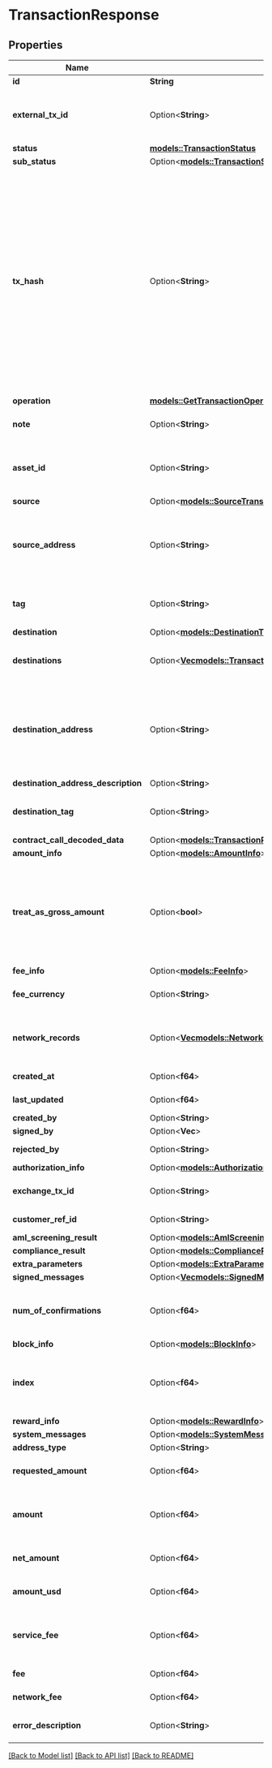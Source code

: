 # TransactionResponse

## Properties

Name | Type | Description | Notes
------------ | ------------- | ------------- | -------------
**id** | **String** | Fireblocks Transaction ID | 
**external_tx_id** | Option<**String**> | Unique externbal transaction identifier provided by the user. Fireblocks highly recommends setting an `externalTxId` for every transaction created, to avoid submitting the same transaction twice. | [optional]
**status** | [**models::TransactionStatus**](TransactionStatus.md) |  | 
**sub_status** | Option<[**models::TransactionSubStatus**](TransactionSubStatus.md)> |  | [optional]
**tx_hash** | Option<**String**> | The hash of the transaction on the blockchain.  * This parameter exists if at least one of the following conditions is met:       1. The transaction’s source type is `UNKNOWN`, `WHITELISTED_ADDRESS`, `NETWORK_CONNECTION`, `ONE_TIME_ADDRESS`, `FIAT_ACCOUNT` or `GAS_STATION`.       2. The transaction’s source type is `VAULT` and the status is either: `CONFIRMING`, `COMPLETED`, or was in any of these statuses prior to changing to `FAILED` or `REJECTED`. In some instances, transactions in status `BROADCASTING` will include the txHash as well.       3. The transaction’s source type is `EXCHANGE_ACCOUNT` and the transaction’s destination type is `VAULT`, and the status is either: `CONFIRMING`, `COMPLETED`, or was in any of these status prior to changing to `FAILED`.   * In addition, the following conditions must be met:      1. The asset is a crypto asset (not fiat).      2. The transaction operation is not `RAW` or `TYPED_MESSAGE`. | [optional]
**operation** | [**models::GetTransactionOperation**](GetTransactionOperation.md) |  | 
**note** | Option<**String**> | Custom note, not sent to the blockchain, that describes the transaction at your Fireblocks workspace. | [optional]
**asset_id** | Option<**String**> | The ID of the asset to transfer, for `TRANSFER`, `MINT`, `BURN`, `ENABLE_ASSET`,`STAKE` ,`UNSTAKE` or `WITHDRAW` operations. [See the list of supported assets and their IDs on Fireblocks.](https://developers.fireblocks.com/reference/get_supported-assets) | [optional]
**source** | Option<[**models::SourceTransferPeerPathResponse**](SourceTransferPeerPathResponse.md)> |  | [optional]
**source_address** | Option<**String**> | For account based assets only, the source address of the transaction. **Note:** If the status is `CONFIRMING`, `COMPLETED`, or has been `CONFIRMING`; then moved forward to `FAILED` or `REJECTED`, then this parameter will contain the source address. In any other case, this parameter will be empty. | [optional]
**tag** | Option<**String**> | Source address tag for Tag/Memo supporting assets, or Bank Transfer Description for the fiat provider BLINC (by BCB Group). | [optional]
**destination** | Option<[**models::DestinationTransferPeerPathResponse**](DestinationTransferPeerPathResponse.md)> |  | [optional]
**destinations** | Option<[**Vec<models::TransactionResponseDestination>**](TransactionResponseDestination.md)> | The transaction’s destinations. **Note:** In case the transaction is sent to a single destination, the `destination` parameter is used instead of this. | [optional]
**destination_address** | Option<**String**> | Address where the asset were transferred. Notes:   - For [Multi destination transactions](https://support.fireblocks.io/hc/en-us/articles/360018447980-Multi-destination-transactions), this parameter will be empty. In this case, you should refer to the destinations field.   - If the status is `CONFIRMING`, `COMPLETED`, or has been `CONFIRMING`; then moved forward to `FAILED` or `REJECTED`, then this parameter will contain the destination address. In any other case, this parameter will be empty. | [optional]
**destination_address_description** | Option<**String**> | Description of the destination address. | [optional]
**destination_tag** | Option<**String**> | Destination address tag for Tag/Memo supporting assets, or Bank Transfer Description for the fiat provider BLINC (by BCB Group). | [optional]
**contract_call_decoded_data** | Option<[**models::TransactionResponseContractCallDecodedData**](TransactionResponse_contractCallDecodedData.md)> |  | [optional]
**amount_info** | Option<[**models::AmountInfo**](AmountInfo.md)> |  | [optional]
**treat_as_gross_amount** | Option<**bool**> | For transactions initiated via this Fireblocks workspace, when set to `true`, the fee is deducted from the requested amount.  **Note**: This parameter can only be considered if a transaction's asset is a base asset, such as ETH or MATIC. If the asset can't be used for transaction fees, like USDC, this parameter is ignored and the fee is deducted from the relevant base asset wallet in the source account. | [optional]
**fee_info** | Option<[**models::FeeInfo**](FeeInfo.md)> |  | [optional]
**fee_currency** | Option<**String**> | The asset which was withdrawn to pay the transaction fee, for example ETH for EVM-based blockchains, BTC for Tether Omni. | [optional]
**network_records** | Option<[**Vec<models::NetworkRecord>**](NetworkRecord.md)> | In case a single transaction resulted with multiple transfers, for example a result of a contract call, then this parameter specifies each transfer that took place on the blockchain. | [optional]
**created_at** | Option<**f64**> | The transaction’s creation date and time, in unix timestamp. | [optional]
**last_updated** | Option<**f64**> | The transaction’s last update date and time, in unix timestamp. | [optional]
**created_by** | Option<**String**> | User ID of the initiator of the transaction. | [optional]
**signed_by** | Option<**Vec<String>**> | User ID’s of the signers of the transaction. | [optional]
**rejected_by** | Option<**String**> | User ID of the user that rejected the transaction (in case it was rejected). | [optional]
**authorization_info** | Option<[**models::AuthorizationInfo**](AuthorizationInfo.md)> |  | [optional]
**exchange_tx_id** | Option<**String**> | If the transaction originated from an exchange, this is the ID of this transaction at the exchange. | [optional]
**customer_ref_id** | Option<**String**> | The ID for AML providers to associate the owner of funds with transactions. | [optional]
**aml_screening_result** | Option<[**models::AmlScreeningResult**](AmlScreeningResult.md)> |  | [optional]
**compliance_result** | Option<[**models::ComplianceResult**](ComplianceResult.md)> |  | [optional]
**extra_parameters** | Option<[**models::ExtraParameters**](ExtraParameters.md)> |  | [optional]
**signed_messages** | Option<[**Vec<models::SignedMessage>**](SignedMessage.md)> | An array of signed messages | [optional]
**num_of_confirmations** | Option<**f64**> | The number of confirmations of the transaction. The number will increase until the transaction will be considered completed according to the confirmation policy. | [optional]
**block_info** | Option<[**models::BlockInfo**](BlockInfo.md)> |  | [optional]
**index** | Option<**f64**> | For UTXO based assets this is the vOut, for Ethereum based, this is the index of the event of the contract call.  **Note:** This field is not returned if a transaction uses the `destinations` object with more than one value. | [optional]
**reward_info** | Option<[**models::RewardInfo**](RewardInfo.md)> |  | [optional]
**system_messages** | Option<[**models::SystemMessageInfo**](SystemMessageInfo.md)> |  | [optional]
**address_type** | Option<**String**> |  | [optional]
**requested_amount** | Option<**f64**> | The amount requested by the user. Deprecated - please use the `amountInfo` field for accuracy. | [optional]
**amount** | Option<**f64**> | If the transfer is a withdrawal from an exchange, the actual amount that was requested to be transferred. Otherwise, the requested amount. Deprecated - please use the `amountInfo` field for accuracy. | [optional]
**net_amount** | Option<**f64**> | The net amount of the transaction, after fee deduction. Deprecated - please use the `amountInfo` field for accuracy. | [optional]
**amount_usd** | Option<**f64**> | The USD value of the requested amount. Deprecated - please use the `amountInfo` field for accuracy. | [optional]
**service_fee** | Option<**f64**> | The total fee deducted by the exchange from the actual requested amount (`serviceFee` = `amount` - `netAmount`). Deprecated - please use the `feeInfo` field for accuracy. | [optional]
**fee** | Option<**f64**> | Deprecated - please use the `feeInfo` field for accuracy. | [optional]
**network_fee** | Option<**f64**> | The fee paid to the network. Deprecated - please use the `feeInfo` field for accuracy. | [optional]
**error_description** | Option<**String**> | The transaction's revert reason. This field will be returned when  `subStatus` =  'SMART_CONTRACT_EXECUTION_FAILED'. | [optional]

[[Back to Model list]](../README.md#documentation-for-models) [[Back to API list]](../README.md#documentation-for-api-endpoints) [[Back to README]](../README.md)


